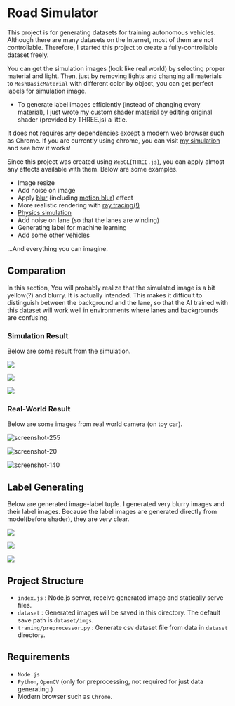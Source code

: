 # Road Simulator

This project is for generating datasets for training autonomous vehicles. Although there are many datasets on the Internet, most of them are not controllable. Therefore, I started this project to create a fully-controllable dataset freely.

You can get the simulation images (look like real world) by selecting proper material and light. Then, just by removing lights and changing all materials to `MeshBasicMaterial` with different color by object, you can get perfect labels for simulation image.

- To generate label images efficiently (instead of changing every material), I just wrote my custom shader material by editing original shader (provided by THREE.js) a little.

It does not requires any dependencies except a modern web browser such as Chrome. If you are currently using chrome, you can visit [my simulation](https://unknownpgr.github.io/road-simulator/index.html) and see how it works!

Since this project was created using `WebGL`(`THREE.js`), you can apply almost any effects available with them. Below are some examples.

- Image resize
- Add noise on image
- Apply [blur](https://stackoverflow.com/questions/15354117/three-js-blur-the-frame-buffer) (including [motion blur](https://codepen.io/tjezidzic/pen/LMppKp)) effect
- More realistic rendering with [ray tracing(!)](http://madebyevan.com/webgl-path-tracing/)
- [Physics simulation](https://chandlerprall.github.io/Physijs/)
- Add noise on lane (so that the lanes are winding)
- Generating label for machine learning
- Add some other vehicles

...And everything you can imagine.

## Comparation

In this section, You will probably realize that the simulated image is a bit yellow(?) and blurry. It is actually intended. This makes it difficult to distinguish between the background and the lane, so that the AI trained with this dataset will work well in environments where lanes and backgrounds are confusing.

### Simulation Result

Below are some result from the simulation.

![](docs/imgs/sim1.png)

![](docs/imgs/sim2.png)

![](docs/imgs/sim3.png)

### Real-World Result

Below are some images from real world camera (on toy car).

![screenshot-255](docs/imgs/screenshot-255.jpg)

![screenshot-20](docs/imgs/screenshot-20.jpg)

![screenshot-140](docs/imgs/screenshot-140.jpg)

## Label Generating

Below are generated image-label tuple. I generated very blurry images and their label images. Because the label images are generated directly from model(before shader), they are very clear.

![](docs/imgs/label1.png)

![](docs/imgs/label2.png)

![](docs/imgs/label3.png)

## Project Structure

- `index.js` : Node.js server, receive generated image and statically serve files.
- `dataset` : Generated images will be saved in this directory. The default save path is `dataset/imgs`.
- `traning/preprocessor.py` : Generate csv dataset file from data in `dataset` directory.

## Requirements

- `Node.js`
- `Python`, `OpenCV` (only for preprocessing, not required for just data generating.)
- Modern browser such as `Chrome`.

